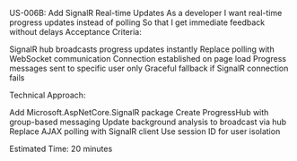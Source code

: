 US-006B: Add SignalR Real-time Updates
As a developer
I want real-time progress updates instead of polling
So that I get immediate feedback without delays
Acceptance Criteria:

SignalR hub broadcasts progress updates instantly
Replace polling with WebSocket communication
Connection established on page load
Progress messages sent to specific user only
Graceful fallback if SignalR connection fails

Technical Approach:

Add Microsoft.AspNetCore.SignalR package
Create ProgressHub with group-based messaging
Update background analysis to broadcast via hub
Replace AJAX polling with SignalR client
Use session ID for user isolation

Estimated Time: 20 minutes